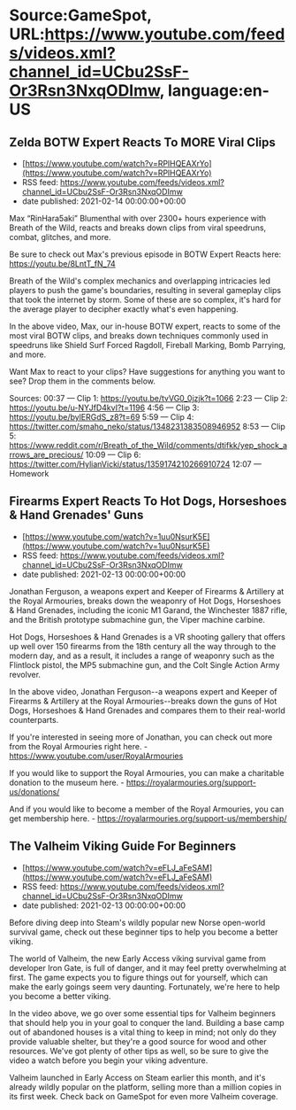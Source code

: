 # Source:GameSpot, URL:https://www.youtube.com/feeds/videos.xml?channel_id=UCbu2SsF-Or3Rsn3NxqODImw, language:en-US

## Zelda BOTW Expert Reacts To MORE Viral Clips
 - [https://www.youtube.com/watch?v=RPlHQEAXrYo](https://www.youtube.com/watch?v=RPlHQEAXrYo)
 - RSS feed: https://www.youtube.com/feeds/videos.xml?channel_id=UCbu2SsF-Or3Rsn3NxqODImw
 - date published: 2021-02-14 00:00:00+00:00

Max “RinHara5aki” Blumenthal with over 2300+ hours experience with Breath of the Wild, reacts and breaks down clips from viral speedruns, combat, glitches, and more.

Be sure to check out Max's previous episode in BOTW Expert Reacts here: https://youtu.be/8LntT_fN_74

Breath of the Wild's complex mechanics and overlapping intricacies led players to push the game's boundaries, resulting in several gameplay clips that took the internet by storm. Some of these are so complex, it's hard for the average player to decipher exactly what's even happening. 

In the above video, Max, our in-house BOTW expert, reacts to some of the most viral BOTW clips, and breaks down techniques commonly used in speedruns like Shield Surf Forced Ragdoll, Fireball Marking, Bomb Parrying, and more.

Want Max to react to your clips? Have suggestions for anything you want to see? Drop them in the comments below. 

Sources:
00:37 — Clip 1: https://youtu.be/tvVG0_0jzjk?t=1066
2:23 — Clip 2: https://youtu.be/u-NYJfD4kvI?t=1196
4:56 — Clip 3: https://youtu.be/bylERGdS_z8?t=69
5:59 — Clip 4: https://twitter.com/smaho_neko/status/1348231383508946952
8:53 — Clip 5: https://www.reddit.com/r/Breath_of_the_Wild/comments/dtifkk/yep_shock_arrows_are_precious/
10:09 — Clip 6: https://twitter.com/HylianVicki/status/1359174210266910724
12:07 — Homework

## Firearms Expert Reacts To Hot Dogs, Horseshoes & Hand Grenades' Guns
 - [https://www.youtube.com/watch?v=1uu0NsurK5E](https://www.youtube.com/watch?v=1uu0NsurK5E)
 - RSS feed: https://www.youtube.com/feeds/videos.xml?channel_id=UCbu2SsF-Or3Rsn3NxqODImw
 - date published: 2021-02-13 00:00:00+00:00

Jonathan Ferguson, a weapons expert and Keeper of Firearms & Artillery at the Royal Armouries, breaks down the weaponry of Hot Dogs, Horseshoes & Hand Grenades, including the iconic M1 Garand, the Winchester 1887 rifle, and the British prototype submachine gun, the Viper machine carbine.

Hot Dogs, Horseshoes & Hand Grenades is a VR shooting gallery that offers up well over 150 firearms from the 18th century all the way through to the modern day, and as a result, it includes a range of weaponry such as the Flintlock pistol, the MP5 submachine gun, and the Colt Single Action Army revolver.

In the above video, Jonathan Ferguson--a weapons expert and Keeper of Firearms & Artillery at the Royal Armouries--breaks down the guns of Hot Dogs, Horseshoes & Hand Grenades and compares them to their real-world counterparts.

If you're interested in seeing more of Jonathan, you can check out more from the Royal Armouries right here. - https://www.youtube.com/user/RoyalArmouries

If you would like to support the Royal Armouries, you can make a charitable donation to the museum here. - https://royalarmouries.org/support-us/donations/

And if you would like to become a member of the Royal Armouries, you can get membership here. - https://royalarmouries.org/support-us/membership/

## The Valheim Viking Guide For Beginners
 - [https://www.youtube.com/watch?v=eFLJ_aFeSAM](https://www.youtube.com/watch?v=eFLJ_aFeSAM)
 - RSS feed: https://www.youtube.com/feeds/videos.xml?channel_id=UCbu2SsF-Or3Rsn3NxqODImw
 - date published: 2021-02-13 00:00:00+00:00

Before diving deep into Steam's wildly popular new Norse open-world survival game, check out these beginner tips to help you become a better viking.

The world of Valheim, the new Early Access viking survival game from developer Iron Gate, is full of danger, and it may feel pretty overwhelming at first. The game expects you to figure things out for yourself, which can make the early goings seem very daunting. Fortunately, we're here to help you become a better viking.

In the video above, we go over some essential tips for Valheim beginners that should help you in your goal to conquer the land. Building a base camp out of abandoned houses is a vital thing to keep in mind; not only do they provide valuable shelter, but they're a good source for wood and other resources. We've got plenty of other tips as well, so be sure to give the video a watch before you begin your viking adventure.

Valheim launched in Early Access on Steam earlier this month, and it's already wildly popular on the platform, selling more than a million copies in its first week. Check back on GameSpot for even more Valheim coverage.

